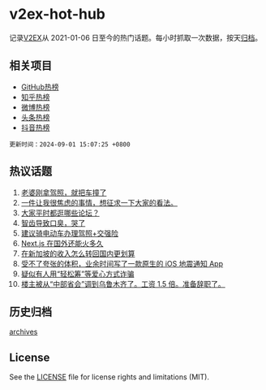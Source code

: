 # v2ex-hot-hub

 记录[V2EX](https://www.v2ex.com/)从 2021-01-06 日至今的热门话题。每小时抓取一次数据，按天[归档](archives)。
 
 ## 相关项目

- [GitHub热榜](https://github.com/lonnyzhang423/github-hot-hub)
- [知乎热榜](https://github.com/lonnyzhang423/zhihu-hot-hub)
- [微博热榜](https://github.com/lonnyzhang423/weibo-hot-hub)
- [头条热榜](https://github.com/lonnyzhang423/toutiao-hot-hub)
- [抖音热榜](https://github.com/lonnyzhang423/douyin-hot-hub)


 `更新时间：2024-09-01 15:07:25 +0800`

## 热议话题

1. [老婆刚拿驾照，就把车撞了](https://www.v2ex.com/t/1069228)
1. [一件让我很焦虑的事情，想征求一下大家的看法。](https://www.v2ex.com/t/1069294)
1. [大家平时都逛哪些论坛？](https://www.v2ex.com/t/1069230)
1. [智齿导致口臭，哭了](https://www.v2ex.com/t/1069236)
1. [建议骑电动车办理驾照+交强险](https://www.v2ex.com/t/1069250)
1. [Next.js 在国外还能火多久](https://www.v2ex.com/t/1069285)
1. [在新加坡的收入怎么转回国内更划算](https://www.v2ex.com/t/1069327)
1. [受不了夸张的体积，业余时间写了一款原生的 iOS 地震通知 App](https://www.v2ex.com/t/1069274)
1. [疑似有人用“轻松筹”等爱心方式诈骗](https://www.v2ex.com/t/1069318)
1. [楼主被从“中部省会”调到乌鲁木齐了。工资 1.5 倍。准备辞职了。](https://www.v2ex.com/t/1069255)

## 历史归档

[archives](archives)

## License

See the [LICENSE](LICENSE) file for license rights and limitations (MIT).
